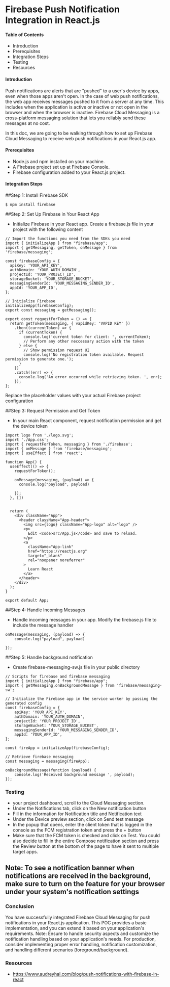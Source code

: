 # Firebase Push Notification Integration in React.js

#### Table of Contents

-   Introduction
-   Prerequisites
-   Integration Steps
-   Testing
-   Resources

#### Introduction

Push notifications are alerts that are "pushed" to a user's device by apps, even when those apps aren't open. In the case of web push notifications, the web app receives messages pushed to it from a server at any time. This includes when the application is active or inactive or not open in the browser and when the browser is inactive. Firebase Cloud Messaging is a cross-platform messaging solution that lets you reliably send these messages at no cost.

In this doc, we are going to be walking through how to set up Firebase Cloud Messaging to receive web push notifications in your React.js app.

#### Prerequisites

-   Node.js and npm installed on your machine.
-   A Firebase project set up at Firebase Console.
-   Firebase configuration added to your React.js project.

#### Integration Steps

##Step 1: Install Firebase SDK

```
$ npm install firebase
```

##Step 2: Set Up Firebase in Your React App

-   Initialize Firebase in your React app. Create a firebase.js file in your project with the following content

```
// Import the functions you need from the SDKs you need
import { initializeApp } from "firebase/app";
import { getMessaging, getToken, onMessage } from 'firebase/messaging';

const firebaseConfig = {
  apiKey: 'YOUR_API_KEY',
  authDomain: 'YOUR_AUTH_DOMAIN',
  projectId: 'YOUR_PROJECT_ID',
  storageBucket: 'YOUR_STORAGE_BUCKET',
  messagingSenderId: 'YOUR_MESSAGING_SENDER_ID',
  appId: 'YOUR_APP_ID',
};

// Initialize Firebase
initializeApp(firebaseConfig);
export const messaging = getMessaging();

export const requestForToken = () => {
  return getToken(messaging, { vapidKey: 'VAPID KEY' })
    .then((currentToken) => {
      if (currentToken) {
        console.log('current token for client: ', currentToken);
        // Perform any other neccessary action with the token
      } else {
        // Show permission request UI
        console.log('No registration token available. Request permission to generate one.');
      }
    })
    .catch((err) => {
      console.log('An error occurred while retrieving token. ', err);
    });
};
```

Replace the placeholder values with your actual Firebase project configuration

##Step 3: Request Permission and Get Token

-   In your main React component, request notification permission and get the device token

```
import logo from './logo.svg';
import './App.css';
import { requestForToken, messaging } from './firebase';
import { onMessage } from 'firebase/messaging';
import { useEffect } from 'react';

function App() {
  useEffect(() => {
    requestForToken();

    onMessage(messaging, (payload) => {
      console.log("payload", payload)

    });
  }, [])


  return (
    <div className="App">
      <header className="App-header">
        <img src={logo} className="App-logo" alt="logo" />
        <p>
          Edit <code>src/App.js</code> and save to reload.
        </p>
        <a
          className="App-link"
          href="https://reactjs.org"
          target="_blank"
          rel="noopener noreferrer"
        >
          Learn React
        </a>
      </header>
    </div>
  );
}

export default App;
```

##Step 4: Handle Incoming Messages

-   Handle incoming messages in your app. Modify the firebase.js file to include the message handler

```
onMessage(messaging, (payload) => {
    console.log("payload", payload)

});
```

##Step 5: Handle background notification

-   Create firebase-messaging-sw.js file in your public directory

```
// Scripts for firebase and firebase messaging
import { initializeApp } from "firebase/app";
import { getMessaging,onBackgroundMessage } from 'firebase/messaging-sw';

// Initialize the Firebase app in the service worker by passing the generated config
const firebaseConfig = {
    apiKey: 'YOUR_API_KEY',
    authDomain: 'YOUR_AUTH_DOMAIN',
    projectId: 'YOUR_PROJECT_ID',
    storageBucket: 'YOUR_STORAGE_BUCKET',
    messagingSenderId: 'YOUR_MESSAGING_SENDER_ID',
    appId: 'YOUR_APP_ID',
};

const fireApp = initializeApp(firebaseConfig);

// Retrieve firebase messaging
const messaging = messaging(fireApp);

onBackgroundMessage(function (payload) {
    console.log('Received background message ', payload);
});
```

### Testing

-   your project dashboard, scroll to the Cloud Messaging section.
-   Under the Notifications tab, click on the New notification button
-   Fill in the information for Notification title and Notification text
-   Under the Device preview section, click on Send test message
-   In the popup that opens, enter the client token that is logged in the console as the FCM registration token and press the + button
-   Make sure that the FCM token is checked and click on Test. You could also decide to fill in the entire Compose notification section and press the Review button at the bottom of the page to have it sent to multiple target apps.

## Note: To see a notification banner when notifications are received in the background, make sure to turn on the feature for your browser under your system's notification settings

### Conclusion

You have successfully integrated Firebase Cloud Messaging for push notifications in your React.js application. This POC provides a basic implementation, and you can extend it based on your application's requirements.
Note: Ensure to handle security aspects and customize the notification handling based on your application's needs. For production, consider implementing proper error handling, notification customization, and handling different scenarios (foreground/background).

### Resources

-   https://www.audreyhal.com/blog/push-notifications-with-firebase-in-react

